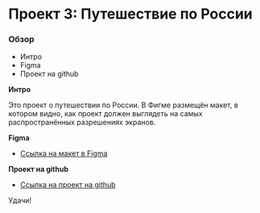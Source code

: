 # Проект 3: Путешествие по России

### Обзор
* Интро
* Figma
* Проект на github

**Интро**

Это проект о путешествии по России.
В Фигме размещён макет, в котором видно, как проект должен выглядеть на самых распространённых разрешениях экранов.

**Figma**

* [Ссылка на макет в Figma](https://www.figma.com/file/OyRWEjU6wBwRe1hapzQoLx/Sprint-3%3A-Russia-%2F-desktop-%2B-mobile?node-id=28503%3A0)

**Проект на github**

* [Ссылка на проект на github](https://vk.com/away.php?utf=1&to=https%3A%2F%2Ferkozlova.github.io%2Frussian-travel%2Findex.html)

Удачи!
